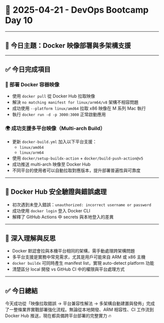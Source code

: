 # 📘 2025-04-21 - DevOps Bootcamp Day 10

---

## 🎯 今日主題：Docker 映像部署與多架構支援

---

## ✅ 今日完成項目

### 🐳 部署 Docker 容器映像

- 使用 `docker pull` 從 Docker Hub 拉取映像
- 解決 `no matching manifest for linux/arm64/v8` 架構不相容問題
- 成功使用 `--platform linux/amd64` 拉取 x86 映像在 M 系列 Mac 執行
- 執行 `docker run -d -p 3000:3000` 正常啟動應用

### 🌍 成功支援多平台映像（Multi-arch Build）

- 更新 `docker-build.yml` 加入以下平台支援：
  - `linux/amd64`
  - `linux/arm64`
- 使用 `docker/setup-buildx-action` + `docker/build-push-action@v5`
- 成功推送 multi-arch 映像至 Docker Hub
- 不同平台的使用者可以自動拉取對應版本，提升部署普遍性與可靠度

---

## 🔐 Docker Hub 安全驗證與錯誤處理

- 初次遇到未登入錯誤：`unauthorized: incorrect username or password`
- 成功使用 `docker login` 登入 Docker CLI
- 解釋了 GitHub Actions 中 secrets 與本地登入的差異

---

## 🧠 深入理解與反思

- Docker 默認會拉與本機平台相同的架構，需手動處理跨架構問題
- 多平台支援是實務中常見需求，尤其是用戶可能來自 ARM 或 x86 主機
- `docker buildx` 可同時產生 manifest list，實現 auto-detect platform 功能
- 清楚區分 local 開發 vs GitHub CI 中的權限與平台處理方式

---

## ✅ 今日總結

今天成功從「映像拉取錯誤 → 平台兼容性解法 → 多架構自動建置與發佈」完成了一整條業界實戰部署強化流程。無論從本地開發、ARM 相容性、CI 工作流到 Docker Hub 推送，現在都具備跨平台部署的完整實力 🔥

